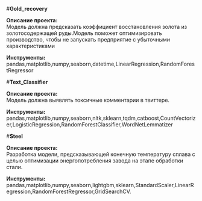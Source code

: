 #**Gold_recovery**

**Описание проекта:**  
Модель должна предсказать коэффициент восстановления золота из золотосодержащей руды.Модель поможет оптимизировать производство, чтобы не запускать предприятие с убыточными характеристиками

**Инструменты:**
pandas,matplotlib,numpy,seaborn,datetime,LinearRegression,RandomForestRegressor 

#**Text_Classifier**

**Описание проекта:**  
Модель должна выявлять токсичные комментарии в твиттере.

**Инструменты:**
pandas,matplotlib,numpy,seaborn,nltk,sklearn,tqdm,catboost,CountVectorizer,LogisticRegression,RandomForestClassifier,WordNetLemmatizer

#**Steel**

**Описание проекта:**  
Разработка модели, предсказывающей конечную температуру сплава с целью оптимизации энергопотребления завода на этапе обработки стали.

**Инструменты:**
pandas,matplotlib,numpy,seaborn,lightgbm,sklearn,StandardScaler,LinearRegression,RandomForestRegressor,GridSearchCV.
